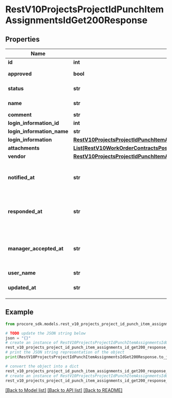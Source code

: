 # RestV10ProjectsProjectIdPunchItemAssignmentsIdGet200Response


## Properties

Name | Type | Description | Notes
------------ | ------------- | ------------- | -------------
**id** | **int** | ID | [optional] 
**approved** | **bool** | Resolution status | [optional] 
**status** | **str** | Status of Assignment | [optional] 
**name** | **str** | Assignment&#39;s name | [optional] 
**comment** | **str** | Comment | [optional] 
**login_information_id** | **int** |  | [optional] 
**login_information_name** | **str** |  | [optional] 
**login_information** | [**RestV10ProjectsProjectIdPunchItemAssignmentsIdGet200ResponseLoginInformation**](RestV10ProjectsProjectIdPunchItemAssignmentsIdGet200ResponseLoginInformation.md) |  | [optional] 
**attachments** | [**List[RestV10WorkOrderContractsPost201ResponseAttachmentsInner]**](RestV10WorkOrderContractsPost201ResponseAttachmentsInner.md) |  | [optional] 
**vendor** | [**RestV10ProjectsProjectIdPunchItemAssignmentsIdGet200ResponseVendor**](RestV10ProjectsProjectIdPunchItemAssignmentsIdGet200ResponseVendor.md) |  | [optional] 
**notified_at** | **str** | Date assignee was notified of Punch Item | [optional] 
**responded_at** | **str** | Date Assignee responded to the Punch Item | [optional] 
**manager_accepted_at** | **str** | Date Punch Item Manager resolved the Punch Item Assignment | [optional] 
**user_name** | **str** |  | [optional] 
**updated_at** | **str** | Date Assignment was updated | [optional] 

## Example

```python
from procore_sdk.models.rest_v10_projects_project_id_punch_item_assignments_id_get200_response import RestV10ProjectsProjectIdPunchItemAssignmentsIdGet200Response

# TODO update the JSON string below
json = "{}"
# create an instance of RestV10ProjectsProjectIdPunchItemAssignmentsIdGet200Response from a JSON string
rest_v10_projects_project_id_punch_item_assignments_id_get200_response_instance = RestV10ProjectsProjectIdPunchItemAssignmentsIdGet200Response.from_json(json)
# print the JSON string representation of the object
print(RestV10ProjectsProjectIdPunchItemAssignmentsIdGet200Response.to_json())

# convert the object into a dict
rest_v10_projects_project_id_punch_item_assignments_id_get200_response_dict = rest_v10_projects_project_id_punch_item_assignments_id_get200_response_instance.to_dict()
# create an instance of RestV10ProjectsProjectIdPunchItemAssignmentsIdGet200Response from a dict
rest_v10_projects_project_id_punch_item_assignments_id_get200_response_from_dict = RestV10ProjectsProjectIdPunchItemAssignmentsIdGet200Response.from_dict(rest_v10_projects_project_id_punch_item_assignments_id_get200_response_dict)
```
[[Back to Model list]](../README.md#documentation-for-models) [[Back to API list]](../README.md#documentation-for-api-endpoints) [[Back to README]](../README.md)


